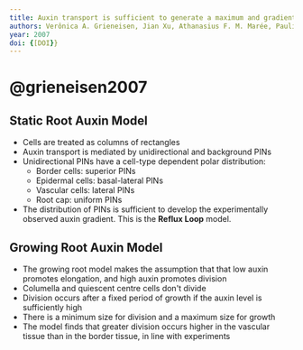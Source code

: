 ```yaml
---
title: Auxin transport is sufficient to generate a maximum and gradient guiding root growth
authors: Verônica A. Grieneisen, Jian Xu, Athanasius F. M. Marée, Paulien Hogeweg, Ben Scheres
year: 2007
doi: {[DOI}}
---
```

# @grieneisen2007

## Static Root Auxin Model
- Cells are treated as columns of rectangles
- Auxin transport is mediated by unidirectional and background PINs
- Unidirectional PINs have a cell-type dependent polar distribution:
	- Border cells: superior PINs
	- Epidermal cells: basal-lateral PINs
	- Vascular cells: lateral PINs
	- Root cap: uniform PINs
- The distribution of PINs is sufficient to develop the experimentally observed auxin gradient. This is the **Reflux Loop** model.

## Growing Root Auxin Model
- The growing root model makes the assumption that that low auxin promotes elongation, and high auxin promotes division 
- Columella and quiescent centre cells don't divide
- Division occurs after a fixed period of growth if the auxin level is sufficiently high 
- There is a minimum size for division and a maximum size for growth 
- The model finds that greater division occurs higher in the vascular tissue than in the border tissue, in line with experiments